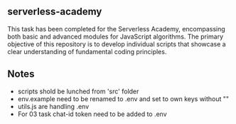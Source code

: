 ## serverless-academy

This task has been completed for the Serverless Academy, encompassing both basic and advanced modules for JavaScript algorithms. The primary objective of this repository is to develop individual scripts that showcase a clear understanding of fundamental coding principles.

## Notes

- scripts shold be lunched from 'src' folder
- env.example need to be renamed to .env and set to own keys without ""
- utils.js are handling .env
- For 03 task chat-id token need to be added to .env 


